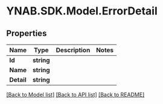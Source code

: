 # YNAB.SDK.Model.ErrorDetail

## Properties

Name | Type | Description | Notes
------------ | ------------- | ------------- | -------------
**Id** | **string** |  | 
**Name** | **string** |  | 
**Detail** | **string** |  | 

[[Back to Model list]](../README.md#documentation-for-models) [[Back to API list]](../README.md#documentation-for-api-endpoints) [[Back to README]](../README.md)

